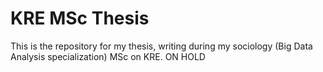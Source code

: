 # KRE MSc Thesis
This is the repository for my thesis, writing during my sociology (Big Data Analysis specialization) MSc on KRE.
ON HOLD
